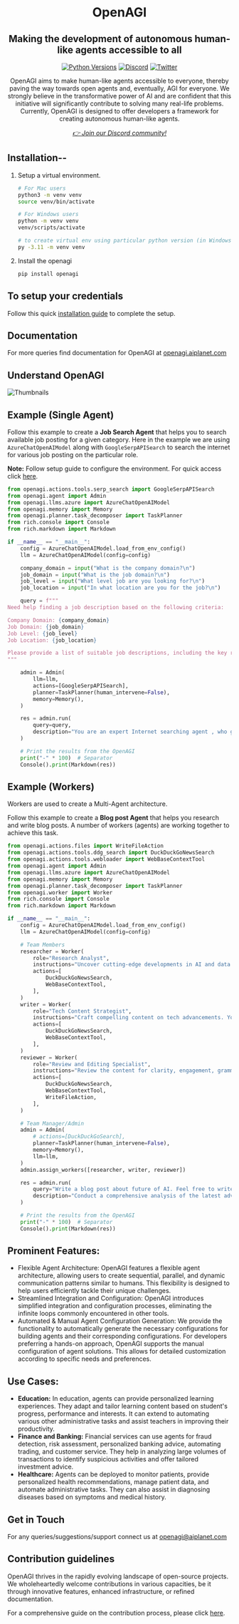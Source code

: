 <div align="center">
<h1 align="center">OpenAGI </h1>
<h2 align="center">Making the development of autonomous human-like agents accessible to all</h2>

<a href="https://img.shields.io/badge/Python-3.9%20%7C%203.10%20%7C%203.11-3776AB.svg?style=flat&logo=python&logoColor=white"><img src="https://img.shields.io/badge/Python-3.9%20%7C%203.10%20%7C%203.11-3776AB.svg?style=flat&logo=python&logoColor=white" alt="Python Versions"></a>
<a href="https://discord.gg/4aWV7He2QU"><img src="https://dcbadge.vercel.app/api/server/4aWV7He2QU?style=flat" alt="Discord" /></a>
<a href="https://twitter.com/aiplanethub"><img src="https://img.shields.io/twitter/follow/aiplanethub" alt="Twitter" /></a>

<p>OpenAGI aims to make human-like agents accessible to everyone, thereby paving the way towards open agents and, eventually, AGI for everyone. We strongly believe in the transformative power of AI and are confident that this initiative will significantly contribute to solving many real-life problems. Currently, OpenAGI is designed to offer developers a framework for creating autonomous human-like agents.</p>
<i><a href="https://discord.gg/4aWV7He2QU">👉 Join our Discord community!</a></i>
</div>

## Installation--

1. Setup a virtual environment.

   ```bash
   # For Mac users
   python3 -m venv venv
   source venv/bin/activate

   # For Windows users
   python -m venv venv
   venv/scripts/activate

   # to create virtual env using particular python version (in Windows)
   py -3.11 -m venv venv
   ```

2. Install the openagi

   ```bash
   pip install openagi
   ```

## To setup your credentials

Follow this quick [installation guide](https://openagi.aiplanet.com/getting-started/installation) to complete the setup.

## Documentation

For more queries find documentation for OpenAGI at [openagi.aiplanet.com](https://openagi.aiplanet.com/)

## Understand OpenAGI

![Thumbnails](https://github.com/aiplanethub/openagi/blob/dev/assets/openagi.png)

## Example (Single Agent)

Follow this example to create a **Job Search Agent** that helps you to search available job posting for a given category.
Here in the example we are using `AzureChatOpenAIModel` along with `GoogleSerpAPISearch` to search the internet for various job posting on the particular role.

**Note:** Follow setup guide to configure the environment. For quick access click [here](https://openagi.aiplanet.com/getting-started/installation).

```python
from openagi.actions.tools.serp_search import GoogleSerpAPISearch
from openagi.agent import Admin
from openagi.llms.azure import AzureChatOpenAIModel
from openagi.memory import Memory
from openagi.planner.task_decomposer import TaskPlanner
from rich.console import Console
from rich.markdown import Markdown

if __name__ == "__main__":
    config = AzureChatOpenAIModel.load_from_env_config()
    llm = AzureChatOpenAIModel(config=config)

    company_domain = input("What is the company domain?\n")
    job_domain = input("What is the job domain?\n")
    job_level = input("What level job are you looking for?\n")
    job_location = input("In what location are you for the job?\n")

    query = f"""
Need help finding a job description based on the following criteria:

Company Domain: {company_domain}
Job Domain: {job_domain}
Job Level: {job_level}
Job Location: {job_location}

Please provide a list of suitable job descriptions, including the key responsibilities, requirements, and any other relevant details.
"""

    admin = Admin(
        llm=llm,
        actions=[GoogleSerpAPISearch],
        planner=TaskPlanner(human_intervene=False),
        memory=Memory(),
    )

    res = admin.run(
        query=query,
        description="You are an expert Internet searching agent , who gives best possible response.",
    )

    # Print the results from the OpenAGI
    print("-" * 100)  # Separator
    Console().print(Markdown(res))
```

## Example (Workers)
Workers are used to create a Multi-Agent architecture.

Follow this example to create a **Blog post Agent** that helps you research and write blog posts. A number of workers (agents) are working together to achieve this task. 

```python
from openagi.actions.files import WriteFileAction
from openagi.actions.tools.ddg_search import DuckDuckGoNewsSearch
from openagi.actions.tools.webloader import WebBaseContextTool
from openagi.agent import Admin
from openagi.llms.azure import AzureChatOpenAIModel
from openagi.memory import Memory
from openagi.planner.task_decomposer import TaskPlanner
from openagi.worker import Worker
from rich.console import Console
from rich.markdown import Markdown

if __name__ == "__main__":
    config = AzureChatOpenAIModel.load_from_env_config()
    llm = AzureChatOpenAIModel(config=config)

    # Team Members
    researcher = Worker(
        role="Research Analyst",
        instructions="Uncover cutting-edge developments in AI and data science. You work at a leading tech think tank. Your expertise lies in identifying emerging trends. You have a knack for dissecting complex data and presenting actionable insights.",
        actions=[
            DuckDuckGoNewsSearch,
            WebBaseContextTool,
        ],
    )
    writer = Worker(
        role="Tech Content Strategist",
        instructions="Craft compelling content on tech advancements. You are a renowned Content Strategist, known for your insightful and engaging articles.You transform complex concepts into compelling narratives. Finally return the entire article as output.",
        actions=[
            DuckDuckGoNewsSearch,
            WebBaseContextTool,
        ],
    )
    reviewer = Worker(
        role="Review and Editing Specialist",
        instructions="Review the content for clarity, engagement, grammatical accuracy, and alignment with company values and refine it to ensure perfection. A meticulous editor with an eye for detail, ensuring every piece of content is clear, engaging, and grammatically perfect. Finally write the blog post to a file and return the same as output.",
        actions=[
            DuckDuckGoNewsSearch,
            WebBaseContextTool,
            WriteFileAction,
        ],
    )

    # Team Manager/Admin
    admin = Admin(
        # actions=[DuckDuckGoSearch],
        planner=TaskPlanner(human_intervene=False),
        memory=Memory(),
        llm=llm,
    )
    admin.assign_workers([researcher, writer, reviewer])

    res = admin.run(
        query="Write a blog post about future of AI. Feel free to write files to maintain the context.",
        description="Conduct a comprehensive analysis of the latest advancements in AI in 2024. Identify key trends, breakthrough technologies, and potential industry impacts. Using the insights provided, develop an engaging blog post that highlights the most significant AI advancements. Your post should be informative yet accessible, catering to a tech-savvy audience. Make it sound cool, avoid complex words so it doesn't sound like AI.",
    )

    # Print the results from the OpenAGI
    print("-" * 100)  # Separator
    Console().print(Markdown(res))
``` 


## Prominent Features:

- Flexible Agent Architecture: OpenAGI features a flexible agent architecture, allowing users to create sequential, parallel, and dynamic communication patterns similar to humans. This flexibility is designed to help users efficiently tackle their unique challenges.
- Streamlined Integration and Configuration: OpenAGI introduces simplified integration and configuration processes, eliminating the infinite loops commonly encountered in other tools.
- Automated & Manual Agent Configuration Generation: We provide the functionality to automatically generate the necessary configurations for building agents and their corresponding configurations. For developers preferring a hands-on approach, OpenAGI supports the manual configuration of agent solutions. This allows for detailed customization according to specific needs and preferences.

## Use Cases:

- **Education:** In education, agents can provide personalized learning experiences. They adapt and tailor learning content based on student's progress, performance and interests. It can extend to automating various other administrative tasks and assist teachers in improving their productivity.
- **Finance and Banking:** Financial services can use agents for fraud detection, risk assessment, personalized banking advice, automating trading, and customer service. They help in analyzing large volumes of transactions to identify suspicious activities and offer tailored investment advice.
- **Healthcare:** Agents can be deployed to monitor patients, provide personalized health recommendations, manage patient data, and automate administrative tasks. They can also assist in diagnosing diseases based on symptoms and medical history.

## Get in Touch

For any queries/suggestions/support connect us at [openagi@aiplanet.com](mailto:openagi@aiplanet.com)

## Contribution guidelines

OpenAGI thrives in the rapidly evolving landscape of open-source projects. We wholeheartedly welcome contributions in various capacities, be it through innovative features, enhanced infrastructure, or refined documentation.

For a comprehensive guide on the contribution process, please click [here](https://github.com/aiplanethub/openagi/blob/main/dev/Readme.md).
